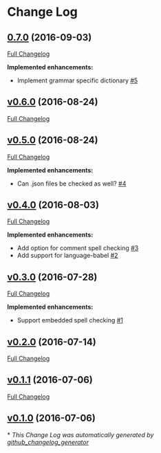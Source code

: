 # Change Log

## [0.7.0](https://github.com/AtomLinter/linter-spell-javascript/tree/0.7.0) (2016-09-03)
[Full Changelog](https://github.com/AtomLinter/linter-spell-javascript/compare/v0.6.0...0.7.0)

**Implemented enhancements:**

- Implement grammar specific dictionary [\#5](https://github.com/AtomLinter/linter-spell-javascript/issues/5)

## [v0.6.0](https://github.com/AtomLinter/linter-spell-javascript/tree/v0.6.0) (2016-08-24)
[Full Changelog](https://github.com/AtomLinter/linter-spell-javascript/compare/v0.5.0...v0.6.0)

## [v0.5.0](https://github.com/AtomLinter/linter-spell-javascript/tree/v0.5.0) (2016-08-24)
[Full Changelog](https://github.com/AtomLinter/linter-spell-javascript/compare/v0.4.0...v0.5.0)

**Implemented enhancements:**

- Can .json files be checked as well? [\#4](https://github.com/AtomLinter/linter-spell-javascript/issues/4)

## [v0.4.0](https://github.com/AtomLinter/linter-spell-javascript/tree/v0.4.0) (2016-08-03)
[Full Changelog](https://github.com/AtomLinter/linter-spell-javascript/compare/v0.3.0...v0.4.0)

**Implemented enhancements:**

- Add option for comment spell checking [\#3](https://github.com/AtomLinter/linter-spell-javascript/issues/3)
- Add support for language-babel [\#2](https://github.com/AtomLinter/linter-spell-javascript/issues/2)

## [v0.3.0](https://github.com/AtomLinter/linter-spell-javascript/tree/v0.3.0) (2016-07-28)
[Full Changelog](https://github.com/AtomLinter/linter-spell-javascript/compare/v0.2.0...v0.3.0)

**Implemented enhancements:**

- Support embedded spell checking [\#1](https://github.com/AtomLinter/linter-spell-javascript/issues/1)

## [v0.2.0](https://github.com/AtomLinter/linter-spell-javascript/tree/v0.2.0) (2016-07-14)
[Full Changelog](https://github.com/AtomLinter/linter-spell-javascript/compare/v0.1.1...v0.2.0)

## [v0.1.1](https://github.com/AtomLinter/linter-spell-javascript/tree/v0.1.1) (2016-07-06)
[Full Changelog](https://github.com/AtomLinter/linter-spell-javascript/compare/v0.1.0...v0.1.1)

## [v0.1.0](https://github.com/AtomLinter/linter-spell-javascript/tree/v0.1.0) (2016-07-06)


\* *This Change Log was automatically generated by [github_changelog_generator](https://github.com/skywinder/Github-Changelog-Generator)*